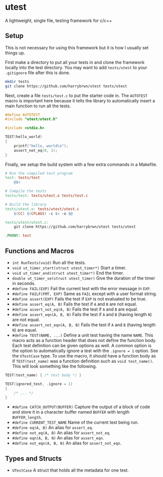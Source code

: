 # utest
A lightweight, single file, testing framework for c/c++

## Setup

This is not necessary for using this framework but it is how I usually set
things up.

First make a directory to put all your tests in and clone the framework locally
into the test directory. You may want to add `tests/utest` to your `.gitignore`
file after this is done.

```sh
mkdir tests
git clone https://github.com/harrybrwn/utest tests/utest
```

Next, create a file `tests/test.c` to put the starter code in. The `AUTOTEST`
macro is important here because it tells the library to automatically insert
a main function to run all the tests.

```c
#define AUTOTEST
#include "utest/utest.h"

#include <stdio.h>

TEST(hello_world)
{
    printf("hello, world\n");
    assert_not_eq(0, 1);
}
```

Finally, we setup the build system with a few extra commands in a Makefile.

```makefile
# Run the compiled test program
test: tests/test
    @$<

# Compile the tests
tests/test: tests/utest.o tests/test.c

# Build the library
tests/utest.o: tests/utest/utest.c
    $(CC) $(CFLAGS) -c $< -o $@

tests/utest/utest.c:
    git clone https://github.com/harrybrwn/utest tests/utest

.PHONY: test
```

## Functions and Macros

- `int RunTests(void)` Run all the tests.
- `void ut_timer_start(struct utest_timer*)` Start a timer.
- `void ut_timer_end(struct utest_timer*)` End the timer.
- `double ut_timer_se(struct utest_timer)` Give the duration of the timer in
  seconds.
- `#define FAIL(EXP)` Fail the current test with the error message in `EXP`.
- `#define FAILF(FMT, EXP)` Same as `FAIL` except with a user format string.
- `#define assert(EXP)` Fails the test if `EXP` is not evaluated to be true.
- `#define assert_eq(A, B)` Fails the test if `A` and `B` are not equal.
- `#define assert_not_eq(A, B)` Fails the test if `A` and `B` are equal.
- `#define assert_eqn(A, B, N)` Fails the test if `A` and `B` (having length
  `N`) are not equal.
- `#define assert_not_eqn(A, B, B)` Fails the test if `A` and `B` (having length
  `N`) are equal.
- `#define TEST(NAME, ...)` Define a unit test having the name `NAME`. This
  macro acts as a function header that does not define the function body. Each
  test definition can be given options as well. A common option is the option to
  automatically ignore a test with the `.ignore = 1` option. See the `UTestCase`
  type. To use the macro, it should have a function body as if `TEST(test_name)`
  was a function definition such as `void test_name()`. This will look something
  like the following.

```c
TEST(test_name) { /* test body */ }

TEST(ignored_test, .ignore = 1)
{
    /* ... */
}
```

- `#define CATCH_OUTPUT(BUFFER)` Capture the output of a block of code and store
  it in a character buffer named `BUFFER` with length `BUFFER_length`.
- `#define CURRENT_TEST_NAME` Name of the current test being run.
- `#define eq(A, B)` An alias for `assert_eq`.
- `#define not_eq(A, B)` An alias for `assert_not_eq`.
- `#define eqn(A, B, N)` An alias for `assert_eqn`.
- `#define not_eqn(A, B, N)` An alias for `assert_not_eqn`.

## Types and Structs

- `UTestCase` A struct that holds all the metadata for one test.

